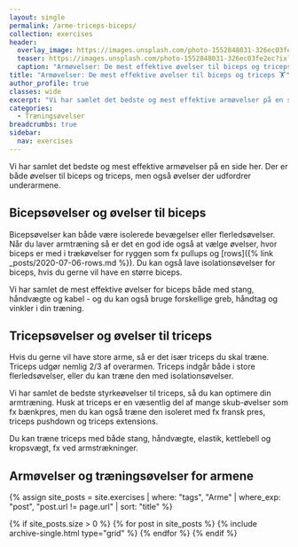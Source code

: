 ```yaml
---
layout: single
permalink: /arme-triceps-biceps/
collection: exercises
header:
  overlay_image: https://images.unsplash.com/photo-1552848031-326ec03fe2ec?ixlib=rb-1.2.1&ixid=eyJhcHBfaWQiOjEyMDd9&auto=format&fit=crop&w=1950&q=80
  teaser: https://images.unsplash.com/photo-1552848031-326ec03fe2ec?ixlib=rb-1.2.1&ixid=eyJhcHBfaWQiOjEyMDd9&auto=format&fit=crop&w=400&q=80
  caption: "Armøvelser: De mest effektive øvelser til biceps og triceps"
title: "Armøvelser: De mest effektive øvelser til biceps og triceps 🏋"
author_profile: true
classes: wide
excerpt: "Vi har samlet det bedste og mest effektive armøvelser på en side her. Der er både øvelser til biceps og triceps, men også øvelser der udfordrer underarmene."
categories:
  - Træningsøvelser
breadcrumbs: true
sidebar:
  nav: exercises
---
```


Vi har samlet det bedste og mest effektive armøvelser på en side her. Der er både øvelser til biceps og triceps, men også øvelser der udfordrer underarmene.

## Bicepsøvelser og øvelser til biceps

Bicepsøvelser kan både være isolerede bevægelser eller flerledsøvelser. Når du laver armtræning så er det en god ide også at vælge øvelser, hvor biceps er med i trækøvelser for ryggen som fx pullups og [rows]({% link _posts/2020-07-06-rows.md %}). Du kan også lave isolationsøvelser for biceps, hvis du gerne vil have en større biceps.

Vi har samlet de mest effektive øvelser for biceps både med stang, håndvægte og kabel - og du kan også bruge forskellige greb, håndtag og vinkler i din træning.

## Tricepsøvelser og øvelser til triceps

Hvis du gerne vil have store arme, så er det især triceps du skal træne. Triceps udgør nemlig 2/3 af overarmen. Triceps indgår både i store flerledsøvelser, eller du kan træne den med isolationsøvelser.

Vi har samlet de bedste styrkeøvelser til triceps, så du kan optimere din armtræning. Husk at triceps er en væsentlig del af mange skub-øvelser som fx bænkpres, men du kan også træne den isoleret med fx fransk pres, triceps pushdown og triceps extensions.

Du kan træne triceps med både stang, håndvægte, elastik, kettlebell og kropsvægt, fx ved armstrækninger.

## Armøvelser og træningsøvelser for armene

{% assign site_posts = site.exercises | where: "tags", "Arme" | where_exp: "post", "post.url != page.url" | sort: "title" %}

<div class="feature__wrapper">

{% if site_posts.size > 0 %}
  {% for post in site_posts %}
    {% include archive-single.html type="grid" %}
  {% endfor %}
{% endif %}

</div>
